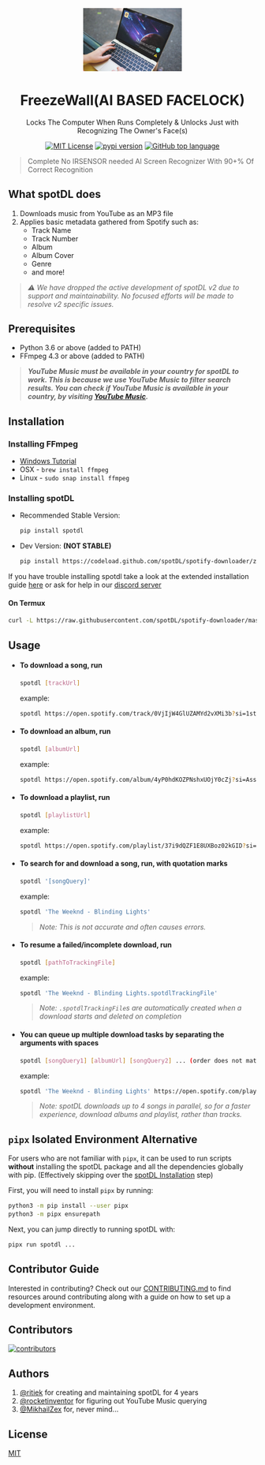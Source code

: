 <!--- mdformat-toc start --slug=github --->

<div align="center">

<img src="./top.jpg" alt="spotDL" width="200" />

# FreezeWall(AI BASED FACELOCK)

Locks The Computer When Runs Completely & Unlocks Just with Recognizing The Owner's Face(s)

[![MIT License](https://img.shields.io/apm/l/atomic-design-ui.svg?style=flat-square&color=44CC11)](https://github.com/ASafarzadeh/AIFaceLock)
[![pypi version](https://img.shields.io/pypi/pyversions/opencv-python?color=%2344CC11&style=flat-square)](https://github.com/ASafarzadeh/AIFaceLock)
[![GitHub top language](https://img.shields.io/github/languages/top/ASafarzadeh/AIFaceLock)](https://github.com/ASafarzadeh/AIFaceLock)

</div>

> Complete No IRSENSOR needed AI Screen Recognizer With 90+% Of Correct Recognition

## What spotDL does

1. Downloads music from YouTube as an MP3 file
2. Applies basic metadata gathered from Spotify such as:
   - Track Name
   - Track Number
   - Album
   - Album Cover
   - Genre
   - and more!

> _⚠ We have dropped the active development of spotDL v2 due to support and maintainability. No focused efforts will be made to resolve v2 specific issues._

## Prerequisites

- Python 3.6 or above (added to PATH)
- FFmpeg 4.3 or above (added to PATH)

> **_YouTube Music must be available in your country for spotDL to work. This is because we use YouTube Music to filter search results. You can check if YouTube Music is available in your country, by visiting [YouTube Music](https://music.youtube.com)._**

## Installation

### Installing FFmpeg

- [Windows Tutorial](https://windowsloop.com/install-ffmpeg-windows-10/)
- OSX - `brew install ffmpeg`
- Linux - `sudo snap install ffmpeg`

### Installing spotDL

- Recommended Stable Version:

  ```bash
  pip install spotdl
  ```

- Dev Version: **(NOT STABLE)**

  ```bash
  pip install https://codeload.github.com/spotDL/spotify-downloader/zip/dev
  ```

If you have trouble installing spotdl take a look at the extended installation guide
[here](/docs/INSTALLATION.md) or ask for help in our
[discord server](https://discord.gg/xCa23pwJWY)

#### On Termux

```bash
curl -L https://raw.githubusercontent.com/spotDL/spotify-downloader/master/termux/setup_spotdl.sh | sh
```

## Usage

- #### To download a song, run

  ```bash
  spotdl [trackUrl]
  ```

  example:

  ```bash
  spotdl https://open.spotify.com/track/0VjIjW4GlUZAMYd2vXMi3b?si=1stnMF5GSdClnIEARnJiiQ
  ```

- #### To download an album, run

  ```bash
  spotdl [albumUrl]
  ```

  example:

  ```bash
  spotdl https://open.spotify.com/album/4yP0hdKOZPNshxUOjY0cZj?si=AssgQQrVTJqptFe7X92jNg
  ```

- #### To download a playlist, run

  ```bash
  spotdl [playlistUrl]
  ```

  example:

  ```bash
  spotdl https://open.spotify.com/playlist/37i9dQZF1E8UXBoz02kGID?si=oGd5ctlyQ0qblj_bL6WWow
  ```

- #### To search for and download a song, run, **with quotation marks**

  ```bash
  spotdl '[songQuery]'
  ```

  example:

  ```bash
  spotdl 'The Weeknd - Blinding Lights'
  ```

  > _Note: This is not accurate and often causes errors._

- #### To resume a failed/incomplete download, run

  ```bash
  spotdl [pathToTrackingFile]
  ```

  example:

  ```bash
  spotdl 'The Weeknd - Blinding Lights.spotdlTrackingFile'
  ```

  > _Note: `.spotdlTrackingFile`s are automatically created when a download starts and deleted on completion_

- #### You can queue up multiple download tasks by separating the arguments with spaces

  ```bash
  spotdl [songQuery1] [albumUrl] [songQuery2] ... (order does not matter)
  ```

  example:

  ```bash
  spotdl 'The Weeknd - Blinding Lights' https://open.spotify.com/playlist/37i9dQZF1E8UXBoz02kGID?si=oGd5ctlyQ0qblj_bL6WWow ...
  ```

  > _Note: spotDL downloads up to 4 songs in parallel, so for a faster experience, download albums and playlist, rather than tracks._

## `pipx` Isolated Environment Alternative

For users who are not familiar with `pipx`, it can be used to run scripts **without**
installing the spotDL package and all the dependencies globally with pip. (Effectively
skipping over the [spotDL Installation](#Installing-spotDL) step)

First, you will need to install `pipx` by running:

```bash
python3 -m pip install --user pipx
python3 -m pipx ensurepath
```

Next, you can jump directly to running spotDL with:

```bash
pipx run spotdl ...
```

## Contributor Guide

Interested in contributing? Check out our [CONTRIBUTING.md](docs/CONTRIBUTING.md) to find
resources around contributing along with a guide on how to set up a development
environment.

## Contributors

[![contributors](https://contributors-img.web.app/image?repo=spotdl/spotify-downloader)](https://github.com/spotdl/spotify-downloader/graphs/contributors)

## Authors

1. [@ritiek](https://github.com/ritiek) for creating and maintaining spotDL for 4 years
2. [@rocketinventor](https://github.com/rocketinventor) for figuring out YouTube Music
   querying
3. [@MikhailZex](https://github.com/MikhailZex) for, never mind...

## License

[MIT](/LICENSE)
